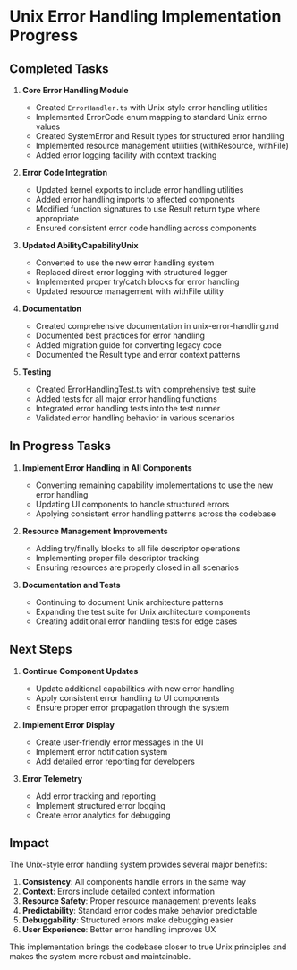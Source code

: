 # Unix Error Handling Implementation Progress

## Completed Tasks

1. **Core Error Handling Module**
   - Created `ErrorHandler.ts` with Unix-style error handling utilities
   - Implemented ErrorCode enum mapping to standard Unix errno values
   - Created SystemError and Result types for structured error handling
   - Implemented resource management utilities (withResource, withFile)
   - Added error logging facility with context tracking

2. **Error Code Integration**
   - Updated kernel exports to include error handling utilities
   - Added error handling imports to affected components
   - Modified function signatures to use Result return type where appropriate
   - Ensured consistent error code handling across components

3. **Updated AbilityCapabilityUnix**
   - Converted to use the new error handling system
   - Replaced direct error logging with structured logger
   - Implemented proper try/catch blocks for error handling
   - Updated resource management with withFile utility

4. **Documentation**
   - Created comprehensive documentation in unix-error-handling.md
   - Documented best practices for error handling
   - Added migration guide for converting legacy code
   - Documented the Result type and error context patterns

5. **Testing**
   - Created ErrorHandlingTest.ts with comprehensive test suite
   - Added tests for all major error handling functions
   - Integrated error handling tests into the test runner
   - Validated error handling behavior in various scenarios

## In Progress Tasks

1. **Implement Error Handling in All Components**
   - Converting remaining capability implementations to use the new error handling
   - Updating UI components to handle structured errors
   - Applying consistent error handling patterns across the codebase

2. **Resource Management Improvements**
   - Adding try/finally blocks to all file descriptor operations
   - Implementing proper file descriptor tracking
   - Ensuring resources are properly closed in all scenarios

3. **Documentation and Tests**
   - Continuing to document Unix architecture patterns
   - Expanding the test suite for Unix architecture components
   - Creating additional error handling tests for edge cases

## Next Steps

1. **Continue Component Updates**
   - Update additional capabilities with new error handling
   - Apply consistent error handling to UI components
   - Ensure proper error propagation through the system

2. **Implement Error Display**
   - Create user-friendly error messages in the UI
   - Implement error notification system
   - Add detailed error reporting for developers

3. **Error Telemetry**
   - Add error tracking and reporting
   - Implement structured error logging
   - Create error analytics for debugging

## Impact

The Unix-style error handling system provides several major benefits:

1. **Consistency**: All components handle errors in the same way
2. **Context**: Errors include detailed context information
3. **Resource Safety**: Proper resource management prevents leaks
4. **Predictability**: Standard error codes make behavior predictable
5. **Debuggability**: Structured errors make debugging easier
6. **User Experience**: Better error handling improves UX

This implementation brings the codebase closer to true Unix principles and makes the system more robust and maintainable.